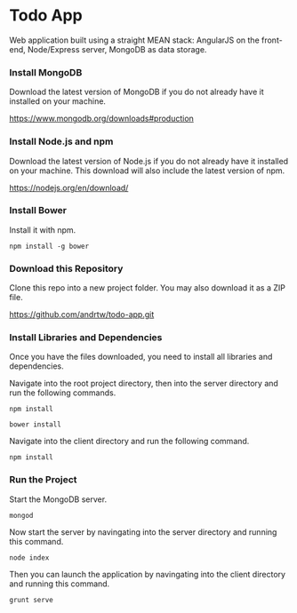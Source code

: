 # Todo App

Web application built using a straight MEAN stack: AngularJS on the front-end, Node/Express server, MongoDB as data storage.

### Install MongoDB

Download the latest version of MongoDB if you do not already have it installed on your machine.

https://www.mongodb.org/downloads#production

### Install Node.js and npm

Download the latest version of Node.js if you do not already have it installed on your machine. This download will also include the latest version of npm.

https://nodejs.org/en/download/

### Install Bower

Install it with npm.

`npm install -g bower`

### Download this Repository

Clone this repo into a new project folder. You may also download it as a ZIP file.

https://github.com/andrtw/todo-app.git

### Install Libraries and Dependencies

Once you have the files downloaded, you need to install all libraries and dependencies.

Navigate into the root project directory, then into the server directory and run the following commands.

`npm install`

`bower install`

Navigate into the client directory and run the following command.

`npm install`

### Run the Project

Start the MongoDB server.

`mongod`

Now start the server by navingating into the server directory and running this command.

`node index`

Then you can launch the application by navingating into the client directory and running this command.

`grunt serve`
